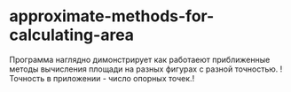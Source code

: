 # approximate-methods-for-calculating-area
Программа наглядно димонстрирует как работаеют приближенные методы вычисления площади на разных фигурах с разной точностью. !Точность в приложении - число опорных точек.!
